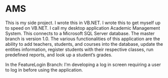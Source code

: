 # AMS
This is my side project. I wrote this in VB.NET. I wrote this to get myself up to speed on VB.NET. I call my desktop application Academic Management System. This connects to a Microsoft SQL Server database.
The master branch is version 1.0. The various functionalities of this application are the ability to add teachers, students, and courses into the database, update the entities information, register students with their respective classes, run predefined reports, and look up a student’s grades. 

In the FeatureLogin Branch: I'm developing a log in screen requiring a user to log in before using the application.

